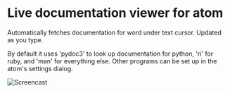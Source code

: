 # Live documentation viewer for atom

Automatically fetches documentation for word under text cursor. Updated as you type.

By default it uses 'pydoc3' to look up documentation for python, 'ri' for ruby, and 'man' for everything else. Other programs can be set up in the atom's settings dialog.

![Screencast](http://zippy.gfycat.com/NaturalAgonizingBlueshark.gif)
